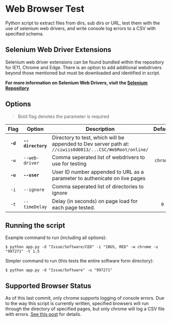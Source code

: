# Web Browser Test

<p>Python script to extract files from dirs, sub dirs or URL, test them with the use of selenium web drivers, and write console log errors to a CSV with specified schema.</p>

## Selenium Web Driver Extensions

Selenium web driver extensions can be found bundled within the repository for IE11, Chrome and Edge. There is an option to add additional webdrivers beyond those mentioned but must be downloaded and identified in script.

**For more information on Selenium Web Drivers, visit the [Selenium Repository](https://github.com/SeleniumHQ)**


## Options

> Bold flag denotes the parameter is required

| Flag		| Option			| Description 																								| Default 	| Example 				|
| :---: 	| --- 				| --- 																										| :---: 	| :---: 		 		|
| **`-d`**	| **`--directory`**	| Directory to test, which will be appended to Dev server path at: `//ciwiis0d0013/...CSC/WebRoot/online/`	|    		| `Issue/Software/CED` 	|
| `-w`  	| `--web-driver`	| Comma seperated list of webdrivers to use for testing 													| `chrome`	| `chrome, ie, edge`	|
| **`-u`**	| **`--user`**		| User ID number appended to URL as a parameter to authenicate on live pages 								|    		| `997271` 				|
| `-i`  	| `--ignore`		| Comma seperated list of directories to ignore 															|  			| `IBUS, RED` 			|
| `-t`  	| `--timeDelay`		| Delay (in seconds) on page load for each page tested.		 												|    `0` 	| `1.5` 				|

## Running the script  

Example command to run (including all options): 
````
$ python app.py -d "Issue/Software/CED" -i "IBUS, RED" -w chrome -u "997271" -t 1.5
````
Simpler command to run (this tests the entire software form directory):
````
$ python app.py -d "Issue/Software" -u "997271"
````


## Supported Browser Status

As of this last commit, only chrome supports logging of console errors. Due to the way this script is currently written, specified browsers will run through the directory of specified pages, but only chrome will log a CSV file with errors. [See this post](https://stackoverflow.com/questions/53343666/selenium-capture-ie-and-edge-console-log) for details.
